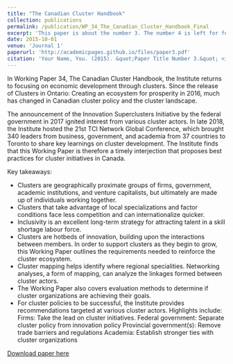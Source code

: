 ```yaml
---
title: "The Canadian Cluster Handbook"
collection: publications
permalink: /publication/WP_34_The_Canadian_Cluster_Handbook_Final
excerpt: 'This paper is about the number 3. The number 4 is left for future work.'
date: 2015-10-01
venue: 'Journal 1'
paperurl: 'http://academicpages.github.io/files/paper3.pdf'
citation: 'Your Name, You. (2015). &quot;Paper Title Number 3.&quot; <i>Journal 1</i>. 1(3).'
---
```


In Working Paper 34, The Canadian Cluster Handbook, the Institute returns to focusing on economic development through clusters. Since the release of Clusters in Ontario: Creating an ecosystem for prosperity in 2016, much has changed in Canadian cluster policy and the cluster landscape.

The announcement of the Innovation Superclusters Initiative by the federal government in 2017 ignited interest from various cluster actors. In late 2018, the Institute hosted the 21st TCI Network Global Conference, which brought 340 leaders from business, government, and academia from 37 countries to Toronto to share key learnings on cluster development. The Institute finds that this Working Paper is therefore a timely interjection that proposes best practices for cluster initiatives in Canada.

Key takeaways:

- Clusters are geographically proximate groups of firms, government, academic institutions, and venture capitalists, but ultimately are made up of individuals working together.
- Clusters that take advantage of local specializations and factor conditions face less competition and can internationalize quicker.
- Inclusivity is an excellent long-term strategy for attracting talent in a skill shortage labour force.
- Clusters are hotbeds of innovation, building upon the interactions between members. In order to support clusters as they begin to grow, this Working Paper outlines the requirements needed to reinforce the cluster ecosystem.
- Cluster mapping helps identify where regional specialities. Networking analyses, a form of mapping, can analyze the linkages formed between cluster actors.
- The Working Paper also covers evaluation methods to determine if cluster organizations are achieving their goals.
- For cluster policies to be successful, the Institute provides recommendations targeted at various cluster actors. Highlights include:
        Firms: Take the lead on cluster initiatives.
        Federal government: Separate cluster policy from innovation policy
        Provincial government(s): Remove trade barriers and regulations
        Academia: Establish stronger ties with cluster organizations

[Download paper here](http://weseemahmed.github.io/files/WP_34_The_Canadian_Cluster_Handbook_Final.pdf)
